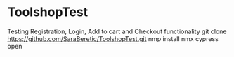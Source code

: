 # ToolshopTest
Testing Registration, Login, Add to cart and Checkout functionality
git clone https://github.com/SaraBeretic/ToolshopTest.git
nmp install 
nmx cypress open